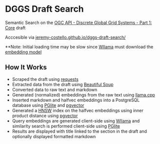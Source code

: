 # DGGS Draft Search
Semantic Search on the [OGC API - Discrete Global Grid Systems - Part 1: Core](https://docs.ogc.org/DRAFTS/21-038r1.html) draft

Acccesible via [jeremy-costello.github.io/dggs-draft-search/](https://jeremy-costello.github.io/dggs-draft-search/)

**Note: Initial loading time may be slow since [Wllama](https://github.com/ngxson/wllama) must download the [embedding model](https://huggingface.co/nomic-ai/nomic-embed-text-v1.5-GGUF/blob/main/nomic-embed-text-v1.5.Q4_K_M.gguf)

## How It Works
- Scraped the draft using [requests](https://requests.readthedocs.io/en/latest/)
- Extracted data from the draft using [Beautiful Soup](https://www.crummy.com/software/BeautifulSoup/bs4/doc/)
- Converted data to raw text and markdown
- Generated (normalized) embeddings from the raw text using [llama.cpp](https://github.com/ggml-org/llama.cpp)
- Inserted markdown and halfvec embeddings into a PostgreSQL database using [PGlite](https://github.com/electric-sql/pglite) and [pgvector](https://github.com/pgvector/pgvector)
- Generated a [HNSW](https://en.wikipedia.org/wiki/Hierarchical_navigable_small_world) index on the halfvec embeddings using inner product distance using [pgvector](https://github.com/pgvector/pgvector)
- Query embeddings are generated client-side using [Wllama](https://github.com/ngxson/wllama) and similarity search is performed client-side using [PGlite](https://github.com/electric-sql/pglite)
- Results are displayed with title linked to the section in the draft and optionally displayed formatted markdown 
